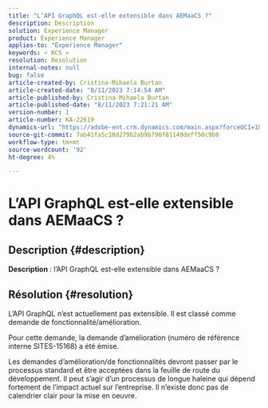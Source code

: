 ```yaml
---
title: "L’API GraphQL est-elle extensible dans AEMaaCS ?"
description: Description
solution: Experience Manager
product: Experience Manager
applies-to: "Experience Manager"
keywords: « KCS »
resolution: Resolution
internal-notes: null
bug: false
article-created-by: Cristina-Mihaela Burtan
article-created-date: "8/11/2023 7:14:54 AM"
article-published-by: Cristina-Mihaela Burtan
article-published-date: "8/11/2023 7:21:21 AM"
version-number: 1
article-number: KA-22619
dynamics-url: "https://adobe-ent.crm.dynamics.com/main.aspx?forceUCI=1&pagetype=entityrecord&etn=knowledgearticle&id=6d5666bf-1638-ee11-bdf4-6045bd006b25"
source-git-commit: 7ab41fa5c10d279b2ab9b796f81149deff50c9b8
workflow-type: tm+mt
source-wordcount: '92'
ht-degree: 4%

---
```


# L’API GraphQL est-elle extensible dans AEMaaCS ?

## Description {#description}


<b>Description</b> : l’API GraphQL est-elle extensible dans AEMaaCS ?


## Résolution {#resolution}


L’API GraphQL n’est actuellement pas extensible. Il est classé comme demande de fonctionnalité/amélioration.



Pour cette demande, la demande d’amélioration (numéro de référence interne SITES-15168) a été émise.

Les demandes d’amélioration/de fonctionnalités devront passer par le processus standard et être acceptées dans la feuille de route du développement. Il peut s’agir d’un processus de longue haleine qui dépend fortement de l’impact actuel sur l’entreprise. Il n’existe donc pas de calendrier clair pour la mise en oeuvre.
